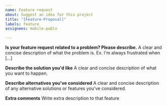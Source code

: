 ```yaml
---
name: Feature request
about: Suggest an idea for this project
title: "[Feature-Proposal]"
labels: feature
assignees: mobile-pablo

---
```


**Is your feature request related to a problem? Please describe.**
A clear and concise description of what the problem is. Ex. I'm always frustrated when [...]

**Describe the solution you'd like**
A clear and concise description of what you want to happen.

**Describe alternatives you've considered**
A clear and concise description of any alternative solutions or features you've considered.

**Extra comments**
Write extra description to that feature
